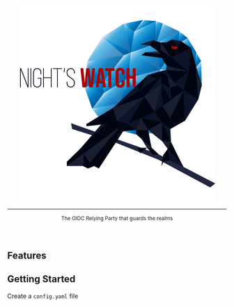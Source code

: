 <div align="center">
	<img  src="./logo.png" alt="Awesome">
	<hr>
	<p>
	<sup>
		The OIDC Relying Party that guards the realms
	</sup>
	</p>
	<br>
</div>

## Features

## Getting Started

Create a `config.yaml` file
